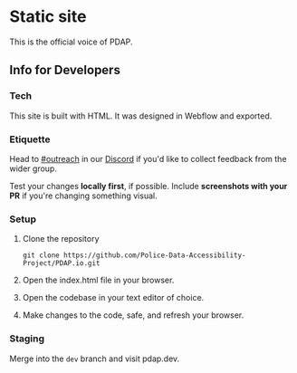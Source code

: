 # Static site
This is the official voice of PDAP.

## Info for Developers

### Tech
This site is built with HTML. It was designed in Webflow and exported.

### Etiquette
Head to [\#outreach](https://discord.com/channels/828274060034965575/853442226034442260/) in our [Discord](https://discord.gg/vKhDv7nC8B) if you'd like to collect feedback from the wider group.

Test your changes **locally first**, if possible. Include **screenshots with your PR** if you're changing something visual.


### Setup

1. Clone the repository

   `git clone https://github.com/Police-Data-Accessibility-Project/PDAP.io.git`

2. Open the index.html file in your browser.

3. Open the codebase in your text editor of choice.

4. Make changes to the code, safe, and refresh your browser.


### Staging

Merge into the `dev` branch and visit pdap.dev.

